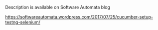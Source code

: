 Description is available on Software Automata blog

https://softwareautomata.wordpress.com/2017/07/25/cucumber-setup-testng-selenium/